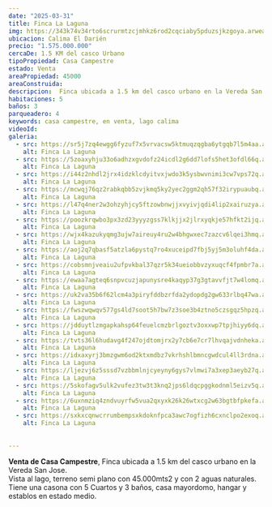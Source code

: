 ```yaml
---
date: "2025-03-31"
title: Finca La Laguna
img: https://343k74v34rto6scrurmtzcjmhkz6rod2cqciaby5pduzsjkzgoya.arweave.net/3zav8rvkZu9IUaRZPIksOrPouHoUBIAHHXjpmSVZM7A
ubicacion: Calima El Darién
precio: "1.575.000.000"
cercaDe: 1.5 KM del casco Urbano 
tipoPropiedad: Casa Campestre
estado: Venta
areaPropiedad: 45000
areaConstruida: 
descripcion:  Finca ubicada a 1.5 km del casco urbano en la Vereda San Jose, vista al lago, terreno semi plano y con agua natural. Tiene una casona, casa mayordomo y establos en estado medio. 
habitaciones: 5
baños: 3
parqueadero: 4
keywords: casa campestre, en venta, lago calima
videoId: 
galeria:
  - src: https://sr5j7zq4ewgg6fyzuf7x5vrvacsw5ktmuqzqgba6ytgqb7l5m4aa.arweave.net/lHqf5hwljG8XGaF_ftY1AKVuqmykMwMEHsTNAP19ZwA
    alt: Finca La Laguna
  - src: https://5zoaxyhju33o6adhzxgvdofz24icdl2g6dd7lofs5het3ofdl66q.arweave.net/7lwL4Omm9u8AZ83NUbi51xAhr0bwx_W4sunJPbijX70
    alt: Finca La Laguna
  - src: https://i44z2nhdl2jrx4idzklcdyitvxjwdo3k5ysbwvnimi3cw7vps72q.arweave.net/RzmdNONekxvxA8qWIeETrdNhu2ruJBtVqGI2K36vl_U
    alt: Finca La Laguna
  - src: https://mcwqj76qz2rabkqbb5zvjkmq5ky2yec2ggm2qh57f32irypuaubq.arweave.net/YK0E_9DOogCqAQ9zVKmQ6rGsEFoxmagfvy70iOH0BQM
    alt: Finca La Laguna
  - src: https://l47q4ner2w3ohzyhjcy5ftzowbnwjjxvyivjqdi4lip2xairuzya.arweave.net/Xz8ONJHVtuPnB0ix0s8usFtkpvXCKpgNHFofq4ERpnA
    alt: Finca La Laguna
  - src: https://poozkrqwbo3px3zd23yyyzgss7klkjjx2jlrxyqkje57hfkt2ijq.arweave.net/e52VRhYLtvvvI9bxjGTSl9S1JTfSVxviCkk785VT0hM
    alt: Finca La Laguna
  - src: https://wjx4kazukyqmg3ujw7aireuy4ru2w4bhgwxec7zazcv6lqei3hmq.arweave.net/sm_FAzRWIMNuibfAiJKY5GmrcCc1rkF_IMir5cCI2dk
    alt: Finca La Laguna
  - src: https://aoj2q7qbasf5atzla6pystq7ro4xuceipd7fbj5yj5m3oluhf4da.arweave.net/A5OofgEEi9BPKwefiU4fi7l6CIh4_lCnuE9Zty6HLwY
    alt: Finca La Laguna
  - src: https://cobsmnjveaiu2ufpvkbal37qzr5k34ueiobbvzyxuqcf4fpmbr7a.arweave.net/E4MmNTUgEU1Qr6qCBe_wzHqt8oRDghrnF6QEXhXsDH4
    alt: Finca La Laguna
  - src: https://ewaa7agteq6snpvcuzjapunysre4kaqyp37g3gtavvfjt7w4lomq.arweave.net/JYAPgNMkPSa-oqZSB9G4lEnFAhh-_m2aYK1Kmf7cW5k
    alt: Finca La Laguna
  - src: https://uk2va35b6f62lcm4a3piryfddbzrfda2ydopdg2gw633rlbq47wa.arweave.net/orVQb6HxfaWJnAbeiOCjGHMSjBrA3PGbRre3uKww5-w
    alt: Finca La Laguna
  - src: https://fwszwqwqv577gs4ld7soot5h7bw7z3soe3b4ztno5czsgqz5hpzq.arweave.net/LaWbQtCvf_NLix_k50-n-G387k4mw8zNruizI0M9O_M
    alt: Finca La Laguna
  - src: https://jdduytlzmgapkahsp64feuelcmzbrlgoztv3oxxwp7tpjhiyy6dq.arweave.net/SMdMTXlhgPUA8n-4UlCLEzIYrM7M67de9n_m9J0Yx4c
    alt: Finca La Laguna
  - src: https://tvts36l6hudavg4f247ojdtomjrx2y7cb6e7cr7lhvqajvdnheka.arweave.net/nWct-X49Bgqbhdc-5I5uYmN9Y-IPifFH6z1gBNRtORQ
    alt: Finca La Laguna
  - src: https://idxaxyrj3bmzgwm6od2ktxmdbz7vkrhshlbmncgwdcul4ll3rdna.arweave.net/QO4L4inYWZNZnnD0qd2DDn9VRPI6wsaI1hiovi17iNo
    alt: Finca La Laguna
  - src: https://ljezvj6z5sssd7vzbbmlnjcyeyny6gys7vlmwi7a3xep3aeyb27q.arweave.net/Wkmap9nspSH-uQhYtqRYJhuPGxL9Vssj4N3I_YCYDr8
    alt: Finca La Laguna
  - src: https://5skofagv5ulk2vufez3tw3t3knq2jps6ldqcpggkodnml5eizv5q.arweave.net/7JTigNXtFq1WhSZ3O257U2Gkvl5Y4CeYynDaxfSIzXs
    alt: Finca La Laguna
  - src: https://6uxnmziq4zndvuyrfw5vua2qxyxk26k26wtxcg2w63bgtbfpkefa.arweave.net/9S7WZRDmWjrTES27WgNQvi6teVr1p3EbVvbCaYSvUQo
    alt: Finca La Laguna
  - src: https://sxkxcqnwcrrumbempsxkdoknfpca3awc7ogfizh6cxnclpo2exoq.arweave.net/ldVxQbYUY0YEjHyuoblNK8QNgsL7jFRk_hXaJb3aJd0
    alt: Finca La Laguna
  
    
---
```


**Venta de Casa Campestre**, Finca ubicada a 1.5 km del casco urbano en la Vereda San Jose. <br> 
Vista al lago, terreno semi plano con 45.000mts2 y con 2 aguas naturales. Tiene una casona con 5 Cuartos y 3 baños, casa mayordomo, hangar y establos en estado medio.  <br><br>

 <br><br>